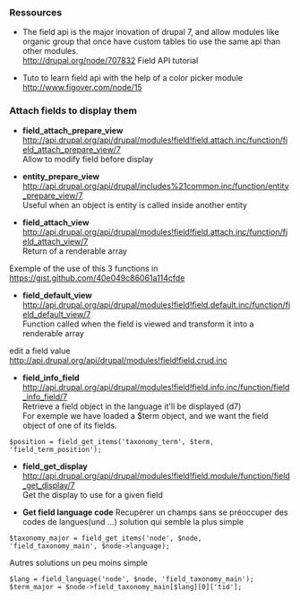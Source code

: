### Ressources

* The field api is the major inovation of drupal 7, and allow modules like organic group that once have custom tables tio use the same api than other modules.    
http://drupal.org/node/707832 Field API tutorial

* Tuto to learn field api with the help of a color picker module 
http://www.figover.com/node/15

### Attach fields to display them

* **field_attach_prepare_view**   
http://api.drupal.org/api/drupal/modules!field!field.attach.inc/function/field_attach_prepare_view/7   
Allow to modify field before display


* **entity_prepare_view**    
http://api.drupal.org/api/drupal/includes%21common.inc/function/entity_prepare_view/7   
Useful when an object is entity is called inside another entity

* **field_attach_view**    
http://api.drupal.org/api/drupal/modules!field!field.attach.inc/function/field_attach_view/7   
Return of a renderable array

Exemple of the use of this 3 functions in https://gist.github.com/40e049c86061a114cfde

* **field_default_view**    
http://api.drupal.org/api/drupal/modules!field!field.default.inc/function/field_default_view/7   
Function called when the field is viewed and transform it into a renderable array 

edit a field value   
http://api.drupal.org/api/drupal/modules!field!field.crud.inc

* **field_info_field**    
http://api.drupal.org/api/drupal/modules!field!field.info.inc/function/field_info_field/7   
Retrieve a field object in the language it'll be displayed (d7)   
For exemple we have loaded a $term object, and we want the field object of one of its fields. 
```
$position = field_get_items('taxonomy_term', $term, 'field_term_position');
```

* **field_get_display**   
http://api.drupal.org/api/drupal/modules!field!field.module/function/field_get_display/7   
Get the display to use for a given field

* **Get field language code** 
Recupérer un champs sans se préoccuper des codes de langues(und ...)
solution qui semble la plus simple
```
$taxonomy_major = field_get_items('node', $node, 'field_taxonomy_main', $node->language);
```

Autres solutions un peu moins simple
```
$lang = field_language('node', $node, 'field_taxonomy_main');
$term_major = $node->field_taxonomy_main[$lang][0]['tid'];
```
